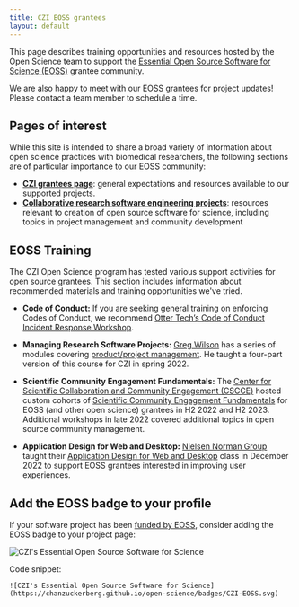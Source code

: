 ```yaml
---
title: CZI EOSS grantees
layout: default
---
```


This page describes training opportunities and resources hosted by the Open Science team
to support the [Essential Open Source Software for Science (EOSS)](https://chanzuckerberg.com/eoss/) grantee community.

We are also happy to meet with our EOSS grantees for project updates!
Please contact a team member to schedule a time.

## Pages of interest

While this site is intended to share a broad variety of information about
open science practices with biomedical researchers,
the following sections are of particular importance to our EOSS community:

- [**CZI grantees page**](/open-science/czi-grantees): general expectations and resources available to our supported projects.
- [**Collaborative research software engineering projects**](https://chanzuckerberg.github.io/open-science/code/os-projects): resources relevant to creation of open source software for science, including topics in project management and community development

## EOSS Training

The CZI Open Science program has tested various support activities for open source grantees.
This section includes information about recommended materials and training opportunities we've tried.

- **Code of Conduct:** If you are seeking general training on enforcing Codes of Conduct, we recommend [Otter Tech’s Code of Conduct Incident Response Workshop](https://otter.technology/code-of-conduct-training/).

- **Managing Research Software Projects:** [Greg Wilson](https://third-bit.com/) has a series of modules covering [product/project management](https://codebender.org/). He taught a four-part version of this course for CZI in spring 2022.

- **Scientific Community Engagement Fundamentals:** The [Center for Scientific Collaboration and Community Engagement (CSCCE)](https://www.cscce.org/) hosted custom cohorts of [Scientific Community Engagement Fundamentals](https://www.cscce.org/trainings/cef/) for EOSS (and other open science) grantees in H2 2022 and H2 2023. Additional workshops in late 2022 covered additional topics in open source community management.

- **Application Design for Web and Desktop:** [Nielsen Norman Group](https://www.nngroup.com/) taught their [Application Design for Web and Desktop](https://www.nngroup.com/courses/application-ux/) class in December 2022 to support EOSS grantees interested in improving user experiences. 

## Add the EOSS badge to your profile

If your software project has been [funded by EOSS](https://chanzuckerberg.com/eoss/proposals/),
consider adding the EOSS badge to your project page:

![CZI's Essential Open Source Software for Science](https://chanzuckerberg.github.io/open-science/badges/CZI-EOSS.svg)

Code snippet:

`![CZI's Essential Open Source Software for Science](https://chanzuckerberg.github.io/open-science/badges/CZI-EOSS.svg)`
